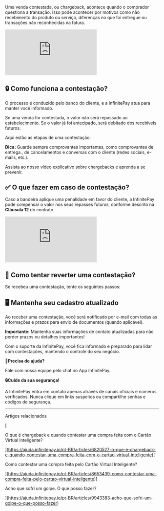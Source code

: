 Uma venda contestada, ou chargeback, acontece quando o comprador questiona a transação. Isso pode acontecer por motivos como não recebimento do produto ou serviço, diferenças no que foi entregue ou transações não reconhecidas na fatura.

<iframe src="https://www.youtube.com/embed/UGVON8YTU28" frameborder="0" allowfullscreen="allowfullscreen"></iframe>

## **🔒 Como funciona a contestação?**

O processo é conduzido pelo banco do cliente, e a InfinitePay atua para manter você informado.

Se uma venda for contestada, o valor não será repassado ao estabelecimento. Se o valor já foi antecipado, será debitado dos recebíveis futuros.

Aqui estão as etapas de uma contestação:

**Dica:** Guarde sempre comprovantes importantes, como comprovantes de entrega., de cancelamentos e conversas com o cliente (redes sociais, e-mails, etc.).

Assista ao nosso vídeo explicativo sobre chargebacks e aprenda a se prevenir.

  


## **✅ O que fazer em caso de contestação?**

Caso a bandeira aplique uma penalidade em favor do cliente, a InfinitePay pode compensar o valor nos seus repasses futuros, conforme descrito na **Cláusula 12** do contrato.

<iframe src="https://www.youtube.com/embed/03cucuHlED8" frameborder="0" allowfullscreen="allowfullscreen"></iframe>

## **📄 Como tentar reverter uma contestação?**

Se recebeu uma contestação, tente os seguintes passos:

## 🖥️ **Mantenha seu cadastro atualizado**

Ao receber uma contestação, você será notificado por e-mail com todas as informações e prazos para envio de documentos (quando aplicável).

**Importante:** Mantenha suas informações de contato atualizadas para não perder prazos ou detalhes importantes!

Com o suporte da InfinitePay, você fica informado e preparado para lidar com contestações, mantendo o controle do seu negócio.

**🔔Precisa de ajuda?**

Fale com nossa equipe pelo chat no App InfinitePay.

**🔒Cuide da sua segurança!**

A InfinitePay entra em contato apenas através de canais oficiais e números verificados. Nunca clique em links suspeitos ou compartilhe senhas e códigos de segurança.

___

Artigos relacionados

[

O que é chargeback e quando contestar uma compra feita com o Cartão Virtual Inteligente?

](https://ajuda.infinitepay.io/pt-BR/articles/6820527-o-que-e-chargeback-e-quando-contestar-uma-compra-feita-com-o-cartao-virtual-inteligente)[

Como contestar uma compra feita pelo Cartão Virtual Inteligente?

](https://ajuda.infinitepay.io/pt-BR/articles/8653439-como-contestar-uma-compra-feita-pelo-cartao-virtual-inteligente)[

Acho que sofri um golpe. O que posso fazer?

](https://ajuda.infinitepay.io/pt-BR/articles/9943383-acho-que-sofri-um-golpe-o-que-posso-fazer)
